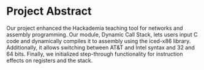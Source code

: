 # Project Abstract
Our project enhanced the Hackademia teaching tool for networks and assembly programming. Our module, Dynamic Call Stack, lets users input C code and dynamically compiles it to assembly using the iced-x86 library. Additionally, it allows switching between AT&T and Intel syntax and 32 and 64 bits. Finally, we initialized step-through functionality for instruction effects on registers and the stack.
